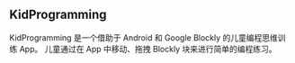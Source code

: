 ## KidProgramming

KidProgramming 是一个借助于 Android 和 Google Blockly 的儿童编程思维训练 App。
儿童通过在 App 中移动、拖拽 Blockly 块来进行简单的编程练习。
